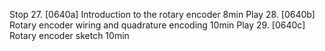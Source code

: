 Stop 27. [0640a] Introduction to the rotary encoder
8min
Play 28. [0640b] Rotary encoder wiring and quadrature encoding
10min
Play 29. [0640c] Rotary encoder sketch
10min

